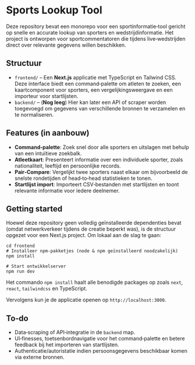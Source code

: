 # Sports Lookup Tool

Deze repository bevat een monorepo voor een sportinformatie‑tool gericht op snelle en accurate lookup van sporters en wedstrijdinformatie. Het project is ontworpen voor sportcommentatoren die tijdens live‑wedstrijden direct over relevante gegevens willen beschikken.

## Structuur

* `frontend/` – Een **Next.js** applicatie met TypeScript en Tailwind CSS. Deze interface biedt een command‑palette om atleten te zoeken, een kaartcomponent voor sporters, een vergelijkingsweergave en een importeur voor startlijsten.
* `backend/` – (**Nog leeg**) Hier kan later een API of scraper worden toegevoegd om gegevens van verschillende bronnen te verzamelen en te normaliseren.

## Features (in aanbouw)

* **Command‑palette**: Zoek snel door alle sporters en uitslagen met behulp van een intuïtieve zoekbalk.
* **Atleetkaart**: Presenteert informatie over een individuele sporter, zoals nationaliteit, leeftijd en persoonlijke records.
* **Pair‑Compare**: Vergelijkt twee sporters naast elkaar om bijvoorbeeld de snelste rondetijden of head‑to‑head statistieken te tonen.
* **Startlijst import**: Importeert CSV‑bestanden met startlijsten en toont relevante informatie voor iedere deelnemer.

## Getting started

Hoewel deze repository geen volledig geïnstalleerde dependenties bevat (omdat netwerkverkeer tijdens de creatie beperkt was), is de structuur opgezet voor een Next.js project. Om lokaal aan de slag te gaan:

    cd frontend
    # Installeer npm‑pakketjes (node & npm geïnstalleerd noodzakelijk)
    npm install

    # Start ontwikkelserver
    npm run dev

Het commando `npm install` haalt alle benodigde packages op zoals `next`, `react`, `tailwindcss` en TypeScript.

Vervolgens kun je de applicatie openen op `http://localhost:3000`.

## To‑do

* Data‑scraping of API‑integratie in de `backend` map.
* UI‑finesses, toetsenbordnavigatie voor het command‑palette en betere feedback bij het importeren van startlijsten.
* Authenticatie/autoristatie indien persoonsgegevens beschikbaar komen via externe bronnen.
